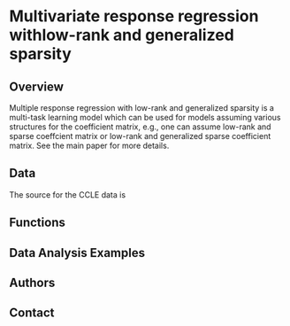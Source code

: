 # Multivariate response regression withlow-rank and generalized sparsity

## Overview

Multiple response regression with low-rank and generalized sparsity is a multi-task learning model which can be used for models assuming various structures for the coefficient matrix, e.g., one can assume low-rank and sparse coeffcient matrix or low-rank and generalized sparse coefficient matrix. See the main paper for more details.

## Data

The source for the CCLE data is 

## Functions

## Data Analysis Examples

## Authors

## Contact
